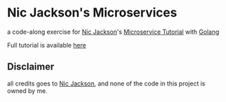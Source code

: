 # Nic Jackson's Microservices

a code-along exercise for [Nic Jackson](https://www.youtube.com/channel/UC2V1SxXFUa5YxVJvTsrCgyg)'s [Microservice Tutorial](https://www.youtube.com/watch?v=VzBGi_n65iU&list=PLmD8u-IFdreyh6EUfevBcbiuCKzFk0EW_&index=1) with [Golang](https://golang.org/)

Full tutorial is available [here](https://www.youtube.com/playlist?list=PLmD8u-IFdreyh6EUfevBcbiuCKzFk0EW_)

## Disclaimer
all credits goes to [Nic Jackson](https://www.youtube.com/channel/UC2V1SxXFUa5YxVJvTsrCgyg), and none of the code in this project is owned by me.